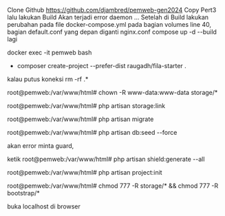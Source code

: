 Clone Github https://github.com/djambred/pemweb-gen2024
Copy Pert3 lalu lakukan Build
Akan terjadi error daemon ...
Setelah di Build lakukan perubahan pada file docker-compose.yml pada bagian volumes line 40, bagian default.conf yang depan diganti nginx.conf
compose up -d --build lagi

docker exec -it pemweb bash
- composer create-project --prefer-dist raugadh/fila-starter .

kalau putus koneksi rm -rf .*

root@pemweb:/var/www/html# chown -R www-data:www-data storage/*

root@pemweb:/var/www/html# php artisan storage:link

root@pemweb:/var/www/html# php artisan migrate

root@pemweb:/var/www/html# php artisan db:seed --force

akan error minta guard, 

ketik root@pemweb:/var/www/html# php artisan shield:generate --all

root@pemweb:/var/www/html# php artisan project:init

root@pemweb:/var/www/html# chmod 777 -R storage/* && chmod 777 -R bootstrap/*

buka localhost di browser